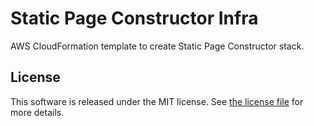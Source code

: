 # Static Page Constructor Infra

AWS CloudFormation template to create Static Page Constructor stack.

## License

This software is released under the MIT license. See [the license file](LICENSE) for more details.